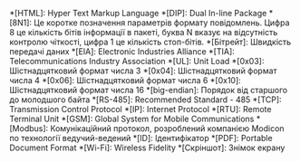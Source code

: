 *[HTML]: Hyper Text Markup Language
*[DIP]: Dual In-line Package
*[8N1]: Це коротке позначення параметрів формату повідомлень. Цифра 8 це кількість бітів інформації в пакеті, буква N вказує на відсутність контролю чіткості, цифра 1 це кількість стоп-бітів.
*[Бітрейт]: Швидкість передачі даних
*[EIA]: Electronic Industries Alliance
*[TIA]: Telecommunications Industry Association
*[UL]: Unit Load
*[0x03]: Шістнадцятковий формат числа 3
*[0x04]: Шістнадцятковий формат числа 4
*[0x06]: Шістнадцятковий формат числа 6
*[0x10]: Шістнадцятковий формат числа 16
*[big-endian]: Порядок від старшого до молодшого байта
*[RS-485]: Recommended Standard - 485
*[TCP]: Transmission Control Protocol
*[IP]: Internet Protocol
*[RTU]: Remote Terminal Unit
*[GSM]: Global System for Mobile Communications
*[Modbus]: Комунікаційний протокол, розроблений компанією Modicon по технології ведучий-ведений
*[ID]: Ідентифікатор
*[PDF]: Portable Document Format
*[Wi-Fi]: Wireless Fidelity
*[Скріншот]: Знімок екрану